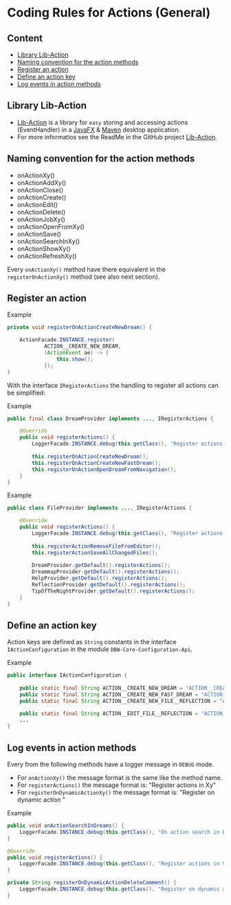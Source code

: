 Coding Rules for Actions (General)
===



Content
---

* [Library Lib-Action](#LibraryLibAction)
* [Naming convention for the action methods](#NamingConvention)
* [Register an action](#RegisterAnAction)
* [Define an action key](#DefineActionKey)
* [Log events in action methods](#LogEventsInActions)



Library Lib-Action<a name="LibraryLibAction" />
---

* [Lib-Action] is a library for `easy` storing and accessing actions (EventHandler<ActionEvent>) 
  in a [JavaFX] & [Maven] desktop application.
* For more informatios see the ReadMe in the GitHub project [Lib-Action].



[//]: # (Content)
Naming convention for the action methods<a name="NamingConvention" />
---

* onActionXy()
* onActionAddXy()
* onActionClose()
* onActionCreate()
* onActionEdit()
* onActionDelete()
* onActionJobXy()
* onActionOpenFromXy()
* onActionSave()
* onActionSearchInXy()
* onActionShowXy()
* onActionRefreshXy()

Every `onActionXy()` method have there equivalent in the `registerOnActionXy()` 
method (see also next section).


Register an action<a name="RegisterAnAction" />
---

Example
```java
private void registerOnActionCreateNewDream() {

    ActionFacade.INSTANCE.register(
            ACTION__CREATE_NEW_DREAM,
            (ActionEvent ae) -> {
                this.show();
            });
}
```

With the interface `IRegisterActions` the handling to register all actions can 
be simplified:

Example
```java
public final class DreamProvider implements ..., IRegisterActions {

    @Override
    public void registerActions() {
        LoggerFacade.INSTANCE.debug(this.getClass(), "Register actions in DreamProvider"); // NOI18N
        
        this.registerOnActionCreateNewDream();
        this.registerOnActionCreateNewFastDream();
        this.registerOnActionOpenDreamFromNavigation();
    }
}
```

Example
```java
public class FileProvider implements ..., IRegisterActions {

    @Override
    public void registerActions() {
        LoggerFacade.INSTANCE.debug(this.getClass(), "Register actions in FileProvider"); // NOI18N
        
        this.registerActionRemoveFileFromEditor();
        this.registerActionSaveAllChangedFiles();
        
        DreamProvider.getDefault().registerActions();
        DreammapProvider.getDefault().registerActions();
        HelpProvider.getDefault().registerActions();
        ReflectionProvider.getDefault().registerActions();
        TipOfTheNightProvider.getDefault().registerActions();
    }
}
```



Define an action key<a name="DefineActionKey" />
---

Action keys are defined as `String` constants in the interface `IActionConfiguration` 
in the module `DBW-Core-Configuration-Api`.


Example
```java
public interface IActionConfiguration {
    
    public static final String ACTION__CREATE_NEW_DREAM = "ACTION__CREATE_NEW_DREAM"; // NOI18N
    public static final String ACTION__CREATE_NEW_FAST_DREAM = "ACTION__CREATE_NEW_FAST_DREAM"; // NOI18N
    public static final String ACTION__CREATE_NEW_FILE__REFLECTION = "ACTION__CREATE_NEW_FILE__REFLECTION"; // NOI18N

    public static final String ACTION__EDIT_FILE__REFLECTION = "ACTION__EDIT_FILE__REFLECTION"; // NOI18N
    ...
}
```



Log events in action methods<a name="LogEventsInActions" />
---

Every from the following methods have a logger message in `DEBUG` mode.
* For `onActionXy()` the message format is the same like the method name.
* For `registerActions()` the message format is: "Register actions in Xy"
* For `registerOnDynamicActionXy()` the message format is: "Register on dynamic action "


Example
```java
public void onActionSearchInDreams() {
    LoggerFacade.INSTANCE.debug(this.getClass(), "On action search in Dreams"); // NOI18N
}

@Override
public void registerActions() {
    LoggerFacade.INSTANCE.debug(this.getClass(), "Register actions in VotingProvider"); // NOI18N
}

private String registerOnDynamicActionDeleteComment() {
    LoggerFacade.INSTANCE.debug(this.getClass(), "Register on dynamic action delete Comment"); // NOI18N
}
```



[//]: # (Links)
[JavaFX]:http://docs.oracle.com/javase/8/javase-clienttechnologies.htm
[Lib-Action]:https://github.com/Naoghuman/lib-action
[Maven]:http://maven.apache.org/


